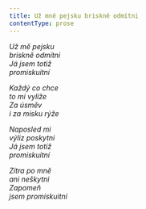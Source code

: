 ```yaml
---
title: Už mně pejsku briskně odmítni
contentType: prose
---
```


<section>

_Už mě pejsku  
briskně odmítni  
Já jsem totiž  
promiskuitní_

_Každý co chce  
to mi vylíže  
Za úsměv  
i za misku rýže_

_Naposled mi  
výliz poskytni  
Já jsem totiž  
promiskuitní_

_Zítra po mně  
ani neškytni  
Zapomeň  
jsem promiskuitní_

</section>

